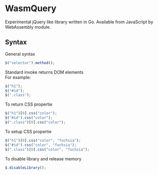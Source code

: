 # WasmQuery
Experimental jQuery like library written in Go. Available from JavaScript by WebAssembly module.

## Syntax
General syntax  
```js
$("selector").method();
```
Standard invoke returns DOM elements  
For example:  
```js
$("h1");
$("#id");
$(".class");
```
To return CSS propertie
```js
$("h1")[0].css("color");
$("#id").css("color");
$(".class")[0].css("color");
```
To setup CSS propertie
```js
$("h1")[0].css("color", "fuchsia");
$("#id").css("color", "fuchsia");
$(".class")[0].css("color", "fuchsia");
```
To disable library and release memory
```js
$.disableLibrary();
```
